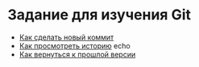 # Задание для изучения Git
- [Как сделать новый коммит](./commit_help.md)
- [Как просмотреть историю](./log_help.md) echo
- [Как вернуться к прошлой версии](./reset_help.md)
